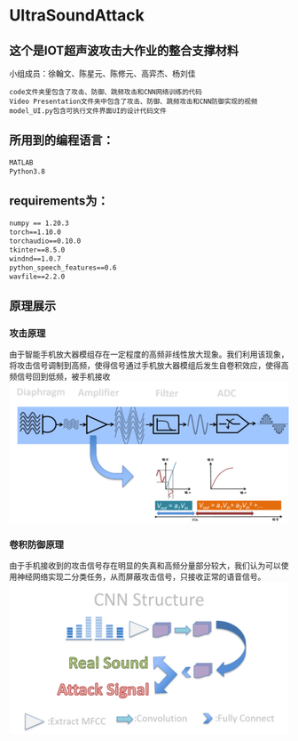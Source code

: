 # UltraSoundAttack

## 这个是IOT超声波攻击大作业的整合支撑材料
小组成员：徐翰文、陈星元、陈修元、高弈杰、杨刘佳

	code文件夹里包含了攻击、防御、跳频攻击和CNN网络训练的代码
	Video Presentation文件夹中包含了攻击、防御、跳频攻击和CNN防御实现的视频
	model_UI.py包含可执行文件界面UI的设计代码文件

## 所用到的编程语言：

	MATLAB
 	Python3.8

## requirements为：

	numpy == 1.20.3
	torch==1.10.0
	torchaudio==0.10.0
	tkinter==8.5.0
	windnd==1.0.7
	python_speech_features==0.6
	wavfile==2.2.0

## 原理展示

### 攻击原理
由于智能手机放大器模组存在一定程度的高频非线性放大现象。我们利用该现象，将攻击信号调制到高频，使得信号通过手机放大器模组后发生自卷积效应，使得高频信号回到低频，被手机接收
![image text](https://github.com/Merealtea/UtralSoundAttack/blob/main/fig/AttackTheory.png)
		
### 卷积防御原理
由于手机接收到的攻击信号存在明显的失真和高频分量部分较大，我们认为可以使用神经网络实现二分类任务，从而屏蔽攻击信号，只接收正常的语音信号。
![image text](https://github.com/Merealtea/UtralSoundAttack/blob/main/fig/CNNStructue.png)
